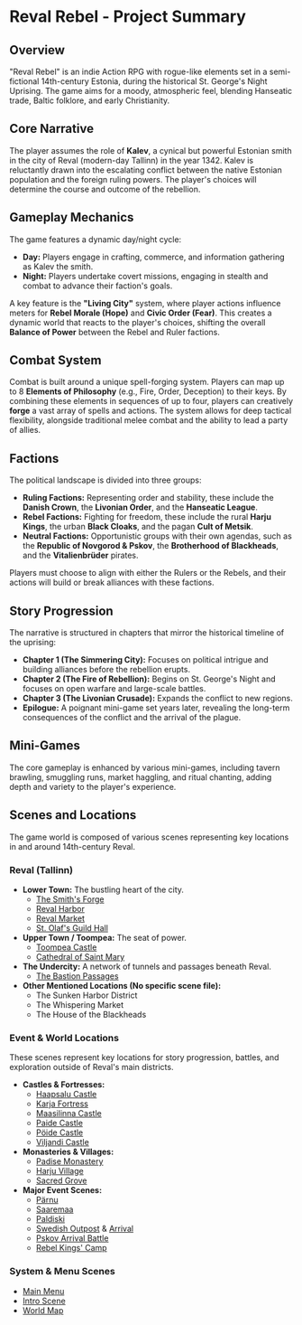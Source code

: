 # Reval Rebel - Project Summary

## Overview

"Reval Rebel" is an indie Action RPG with rogue-like elements set in a semi-fictional 14th-century Estonia, during the historical St. George's Night Uprising. The game aims for a moody, atmospheric feel, blending Hanseatic trade, Baltic folklore, and early Christianity.

## Core Narrative

The player assumes the role of **Kalev**, a cynical but powerful Estonian smith in the city of Reval (modern-day Tallinn) in the year 1342. Kalev is reluctantly drawn into the escalating conflict between the native Estonian population and the foreign ruling powers. The player's choices will determine the course and outcome of the rebellion.

## Gameplay Mechanics

The game features a dynamic day/night cycle:
*   **Day:** Players engage in crafting, commerce, and information gathering as Kalev the smith.
*   **Night:** Players undertake covert missions, engaging in stealth and combat to advance their faction's goals.

A key feature is the **"Living City"** system, where player actions influence meters for **Rebel Morale (Hope)** and **Civic Order (Fear)**. This creates a dynamic world that reacts to the player's choices, shifting the overall **Balance of Power** between the Rebel and Ruler factions.

## Combat System

Combat is built around a unique spell-forging system. Players can map up to 8 **Elements of Philosophy** (e.g., Fire, Order, Deception) to their keys. By combining these elements in sequences of up to four, players can creatively **forge** a vast array of spells and actions. The system allows for deep tactical flexibility, alongside traditional melee combat and the ability to lead a party of allies.

## Factions

The political landscape is divided into three groups:

*   **Ruling Factions:** Representing order and stability, these include the **Danish Crown**, the **Livonian Order**, and the **Hanseatic League**.
*   **Rebel Factions:** Fighting for freedom, these include the rural **Harju Kings**, the urban **Black Cloaks**, and the pagan **Cult of Metsik**.
*   **Neutral Factions:** Opportunistic groups with their own agendas, such as the **Republic of Novgorod & Pskov**, the **Brotherhood of Blackheads**, and the **Vitalienbrüder** pirates.

Players must choose to align with either the Rulers or the Rebels, and their actions will build or break alliances with these factions.

## Story Progression

The narrative is structured in chapters that mirror the historical timeline of the uprising:
*   **Chapter 1 (The Simmering City):** Focuses on political intrigue and building alliances before the rebellion erupts.
*   **Chapter 2 (The Fire of Rebellion):** Begins on St. George's Night and focuses on open warfare and large-scale battles.
*   **Chapter 3 (The Livonian Crusade):** Expands the conflict to new regions.
*   **Epilogue:** A poignant mini-game set years later, revealing the long-term consequences of the conflict and the arrival of the plague.

## Mini-Games

The core gameplay is enhanced by various mini-games, including tavern brawling, smuggling runs, market haggling, and ritual chanting, adding depth and variety to the player's experience.

## Scenes and Locations

The game world is composed of various scenes representing key locations in and around 14th-century Reval.

### **Reval (Tallinn)**
*   **Lower Town:** The bustling heart of the city.
    *   [The Smith's Forge](./scenes/lower_town/the_smiths_forge.md)
    *   [Reval Harbor](./scenes/lower_town/harbor.md)
    *   [Reval Market](./scenes/lower_town/market.md)
    *   [St. Olaf's Guild Hall](./scenes/lower_town/st_olafs_guild_hall.md)
*   **Upper Town / Toompea:** The seat of power.
    *   [Toompea Castle](scenes/revel_west_toompea/domberg/domberg.md)
    *   [Cathedral of Saint Mary](scenes/revel_west_toompea/cathedral_of_saint_mary/cathedral_of_saint_mary.md)
*   **The Undercity:** A network of tunnels and passages beneath Reval.
    *   [The Bastion Passages](./scenes/undercity/bastion_passages.md)
*   **Other Mentioned Locations (No specific scene file):**
    *   The Sunken Harbor District
    *   The Whispering Market
    *   The House of the Blackheads

### **Event & World Locations**
These scenes represent key locations for story progression, battles, and exploration outside of Reval's main districts.

*   **Castles & Fortresses:**
    *   [Haapsalu Castle](./scenes/world/haapsalu_castle.md)
    *   [Karja Fortress](./scenes/world/karja_fortress.md)
    *   [Maasilinna Castle](./scenes/world/maasilinna_castle.md)
    *   [Paide Castle](./scenes/world/paide_castle.md)
    *   [Pöide Castle](./scenes/world/poide_castle.md)
    *   [Viljandi Castle](./scenes/world/viljandi_castle.md)
*   **Monasteries & Villages:**
    *   [Padise Monastery](./scenes/world/padise_monastery.md)
    *   [Harju Village](./scenes/world/harju_village.md)
    *   [Sacred Grove](./scenes/world/sacred_grove.md)
*   **Major Event Scenes:**
    *   [Pärnu](./scenes/events/pernau.md)
    *   [Saaremaa](./scenes/events/saaremaa.md)
    *   [Paldiski](./scenes/events/paldiski.md)
    *   [Swedish Outpost](./scenes/events/swedesh_outpost.md) & [Arrival](./scenes/events/swedish_arrival.md)
    *   [Pskov Arrival Battle](./scenes/events/pskov_arrival_battle.md)
    *   [Rebel Kings' Camp](./scenes/events/rebel_kings.md)

### **System & Menu Scenes**
*   [Main Menu](./scenes/menu/main_menu.md)
*   [Intro Scene](./scenes/intro/intro.md)
*   [World Map](./scenes/map/map.md)
